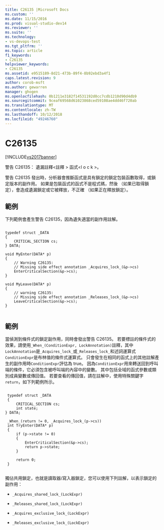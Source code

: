 ```yaml
---
title: C26135 |Microsoft Docs
ms.custom: ''
ms.date: 11/15/2016
ms.prod: visual-studio-dev14
ms.reviewer: ''
ms.suite: ''
ms.technology:
- vs-devops-test
ms.tgt_pltfrm: ''
ms.topic: article
f1_keywords:
- C26135
helpviewer_keywords:
- C26135
ms.assetid: e9515189-8d21-473b-89f4-8b92ebd3a4f1
caps.latest.revision: 9
author: corob-msft
ms.author: gewarren
manager: ghogen
ms.openlocfilehash: 0b1211e3182f14531192d0cc7cdb1210d90d4db9
ms.sourcegitcommit: 9ceaf69568d61023868ced59108ae4dd46f720ab
ms.translationtype: MT
ms.contentlocale: zh-TW
ms.lasthandoff: 10/12/2018
ms.locfileid: "49246760"
---
```

# <a name="c26135"></a>C26135
[!INCLUDE[vs2017banner](../includes/vs2017banner.md)]

警告 C26135： 遺漏註釋\<註釋 > 函式\<l o c k >。  
  
 警告 C26135 發出時，分析器會推斷函式是具有鎖定的鎖定包裝函數取得，或鎖定版本的副作用。 如果是包裝函式的函式不是程式碼，然後 （如果已取得鎖定），會造成遺漏鎖定或它被釋放，不正確 （如果正在釋放鎖定）。  
  
## <a name="example"></a>範例  
 下列範例會產生警告 C26135，因為遺失適當的副作用註解。  
  
```  
  
typedef struct _DATA   
{  
    CRITICAL_SECTION cs;  
} DATA;  
  
void MyEnter(DATA* p)   
{  
    // Warning C26135:  
    // Missing side effect annotation _Acquires_lock_(&p->cs)  
    EnterCriticalSection(&p->cs);  
}  
  
void MyLeave(DATA* p)   
{  
    // warning C26135:  
    // Missing side effect annotation _Releases_lock_(&p->cs)  
    LeaveCriticalSection(&p->cs);  
}  
  
```  
  
## <a name="example"></a>範例  
 當偵測到條件式的鎖定副作用，同時會發出警告 C26135。 若要標註的條件式的效果，請使用`_When_(ConditionExpr, LockAnnotation)`註釋，其中`LockAnnotation`是`_Acquires_lock_`或`_Releases_lock_`和述詞運算式`ConditionExpr`是布林值的條件式運算式。 只會發生在相同的函式上的其他註解產生的副作用時`ConditionExpr`評估為 true。 因為`ConditionExpr`用來轉送回到呼叫端的條件，它必須包含被呼叫端的內容中的變數。 其中包括全域的函式參數或類別成員變數或傳回值。 若要查看的傳回值，請在註解中，使用特殊關鍵字`return`，如下列範例所示。  
  
```  
  
 typedef struct _DATA   
 {  
     CRITICAL_SECTION cs;   
     int state;  
} DATA;  
  
 _When_(return != 0, _Acquires_lock_(p->cs))  
 int TryEnter(DATA* p)   
 {  
     if (p->state != 0)   
     {  
         EnterCriticalSection(&p->cs);  
         return p->state;  
     }  
  
     return 0;  
 }  
  
```  
  
 獨佔共用鎖定，也就是讀取器/寫入器鎖定，您可以使用下列註解，以表示鎖定的副作用：  
  
-   `_Acquires_shared_lock_(LockExpr)`  
  
-   `_Releases_shared_lock_(LockExpr)`  
  
-   `_Acquires_exclusive_lock_(LockExpr)`  
  
-   `_Releases_exclusive_lock_(LockExpr)`



